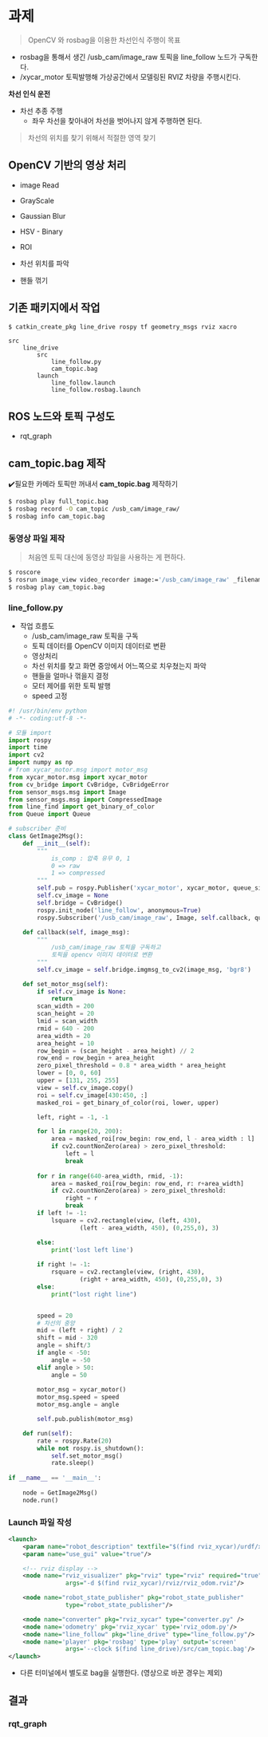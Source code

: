 # 과제

> OpenCV 와 rosbag을 이용한 차선인식 주행이 목표

+ rosbag을 통해서 생긴 /usb_cam/image_raw 토픽을 line_follow 노드가 구독한다. 
+ /xycar_motor 토픽발행해 가상공간에서 모델링된 RVIZ 차량을 주행시킨다.

**차선 인식 운전**

+ 차선 추종 주행
  + 좌우 차선을 찾아내어 차선을 벗어나지 않게 주행하면 된다.

> 차선의 위치를 찾기 위해서 적절한 영역 찾기

## OpenCV 기반의 영상 처리

+ image Read
+ GrayScale
+ Gaussian Blur
+ HSV - Binary
+ ROI

+ 차선 위치를 파악
+ 핸들 꺾기

## 기존 패키지에서 작업

```bash
$ catkin_create_pkg line_drive rospy tf geometry_msgs rviz xacro
```

```
src
	line_drive
		src
			line_follow.py
			cam_topic.bag
        launch
        	line_follow.launch
        	line_follow.rosbag.launch
```

## ROS 노드와 토픽 구성도

+ rqt_graph

## cam_topic.bag 제작

:heavy_check_mark:필요한 카메라 토픽만 꺼내서 **cam_topic.bag** 제작하기

```bash
$ rosbag play full_topic.bag
$ rosbag record -O cam_topic /usb_cam/image_raw/
$ rosbag info cam_topic.bag
```

### 동영상 파일 제작

>  처음엔 토픽 대신에 동영상 파일을 사용하는 게 편하다.

```bash
$ roscore
$ rosrun image_view video_recorder image:='/usb_cam/image_raw' _filename:='track2.avi' _fps=30
$ rosbag play cam_topic.bag
```

### line_follow.py

+ 작업 흐름도
  + /usb_cam/image_raw 토픽을 구독
  + 토픽 데이터를 OpenCV 이미지 데이터로 변환
  + 영상처리
  + 차선 위치를 찾고 화면 중앙에서 어느쪽으로 치우쳤는지 파악
  + 핸들을 얼마나 꺾을지 결정
  + 모터 제어를 위한 토픽 발행
  + speed 고정

```python
#! /usr/bin/env python
# -*- coding:utf-8 -*-

# 모듈 import
import rospy
import time
import cv2
import numpy as np
# from xycar_motor.msg import motor_msg
from xycar_motor.msg import xycar_motor
from cv_bridge import CvBridge, CvBridgeError
from sensor_msgs.msg import Image
from sensor_msgs.msg import CompressedImage
from line_find import get_binary_of_color
from Queue import Queue

# subscriber 준비
class GetImage2Msg():
    def __init__(self):
        """
            is_comp : 압축 유무 0, 1
            0 => raw
            1 => compressed
        """
        self.pub = rospy.Publisher('xycar_motor', xycar_motor, queue_size=1)
        self.cv_image = None
        self.bridge = CvBridge()
        rospy.init_node('line_follow', anonymous=True)
        rospy.Subscriber('/usb_cam/image_raw', Image, self.callback, queue_size=1)
        
    def callback(self, image_msg):
        """
            /usb_cam/image_raw 토픽을 구독하고 
            토픽을 opencv 이미지 데이터로 변환
        """
        self.cv_image = self.bridge.imgmsg_to_cv2(image_msg, 'bgr8')

    def set_motor_msg(self):
        if self.cv_image is None:
            return 
        scan_width = 200
        scan_height = 20
        lmid = scan_width
        rmid = 640 - 200
        area_width = 20
        area_height = 10
        row_begin = (scan_height - area_height) // 2
        row_end = row_begin + area_height
        zero_pixel_threshold = 0.8 * area_width * area_height
        lower = [0, 0, 60]
        upper = [131, 255, 255]
        view = self.cv_image.copy()
        roi = self.cv_image[430:450, :]
        masked_roi = get_binary_of_color(roi, lower, upper)

        left, right = -1, -1

        for l in range(20, 200):
            area = masked_roi[row_begin: row_end, l - area_width : l]
            if cv2.countNonZero(area) > zero_pixel_threshold:
                left = l
                break
        
        for r in range(640-area_width, rmid, -1):
            area = masked_roi[row_begin: row_end, r: r+area_width]
            if cv2.countNonZero(area) > zero_pixel_threshold:
                right = r
                break
        if left != -1:
            lsquare = cv2.rectangle(view, (left, 430), 
                    (left - area_width, 450), (0,255,0), 3)

        else:
            print('lost left line')
        
        if right != -1:
            rsquare = cv2.rectangle(view, (right, 430), 
                    (right + area_width, 450), (0,255,0), 3)
        else:
            print("lost right line")


        speed = 20
        # 차선의 중앙
        mid = (left + right) / 2
        shift = mid - 320
        angle = shift/3
        if angle < -50:
            angle = -50
        elif angle > 50:
            angle = 50
        
        motor_msg = xycar_motor()
        motor_msg.speed = speed
        motor_msg.angle = angle

        self.pub.publish(motor_msg)

    def run(self):
        rate = rospy.Rate(20)
        while not rospy.is_shutdown():
            self.set_motor_msg()
            rate.sleep()
        
if __name__ == '__main__':
    
    node = GetImage2Msg()
    node.run()
```

### Launch 파일 작성

```xml
<launch>
    <param name="robot_description" textfile="$(find rviz_xycar)/urdf/xycar_3d.urdf"/>
    <param name="use_gui" value="true"/>

    <!-- rviz display -->
    <node name="rviz_visualizer" pkg="rviz" type="rviz" required="true" 
                args="-d $(find rviz_xycar)/rviz/rviz_odom.rviz"/>

    <node name="robot_state_publisher" pkg="robot_state_publisher" 
                type="robot_state_publisher"/>

    <node name="converter" pkg="rviz_xycar" type="converter.py" />
    <node name='odometry' pkg='rviz_xycar' type='rviz_odom.py'/>
    <node name="line_follow" pkg="line_drive" type="line_follow.py"/>
    <node name='player' pkg='rosbag' type='play' output='screen' 
                args='--clock $(find line_drive)/src/cam_topic.bag'/>
</launch>
```

+ 다른 터미널에서 별도로 bag을 실행한다. (영상으로 바꾼 경우는 제외)

## 결과

### rqt_graph

